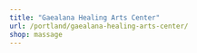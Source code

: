 ```yaml
---
title: "Gaealana Healing Arts Center"
url: /portland/gaealana-healing-arts-center/
shop: massage
---
```

